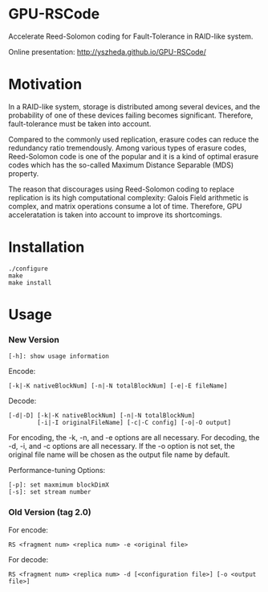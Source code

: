 GPU-RSCode
==========
Accelerate Reed-Solomon coding for Fault-Tolerance in RAID-like system.

Online presentation: http://yszheda.github.io/GPU-RSCode/

Motivation
==========
In a RAID-like system, storage is distributed among several devices, and the probability of one of these devices failing becomes significant. Therefore, fault-tolerance must
be taken into account.

Compared to the commonly used replication, erasure codes can reduce the redundancy ratio tremendously. 
Among various types of erasure codes, Reed-Solomon code is one of the popular and it is a kind of optimal erasure codes which has the so-called
Maximum Distance Separable (MDS) property.

The reason that discourages using Reed-Solomon coding to replace replication is its high computational complexity: Galois Field arithmetic is complex,
and matrix operations consume a lot of time. Therefore, GPU acceleratation is taken into account to improve its shortcomings.

Installation
==========
```shell
./configure
make
make install
```

Usage
==========
### New Version ###
```shell
[-h]: show usage information
```
Encode: 
```shell
[-k|-K nativeBlockNum] [-n|-N totalBlockNum] [-e|-E fileName]
```
Decode: 
```shell
[-d|-D] [-k|-K nativeBlockNum] [-n|-N totalBlockNum] 
        [-i|-I originalFileName] [-c|-C config] [-o|-O output]
```
For encoding, the -k, -n, and -e options are all necessary.
For decoding, the -d, -i, and -c options are all necessary.
If the -o option is not set, the original file name will be chosen as the output file name by default.

Performance-tuning Options:
```shell
[-p]: set maxmimum blockDimX
[-s]: set stream number
```
### Old Version (tag 2.0) ###
For encode:
```shell
RS <fragment num> <replica num> -e <original file>
```
For decode:
```shell
RS <fragment num> <replica num> -d [<configuration file>] [-o <output file>]
```
